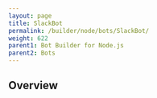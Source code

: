 ```yaml
---
layout: page
title: SlackBot
permalink: /builder/node/bots/SlackBot/
weight: 622
parent1: Bot Builder for Node.js
parent2: Bots
---
```


## Overview
